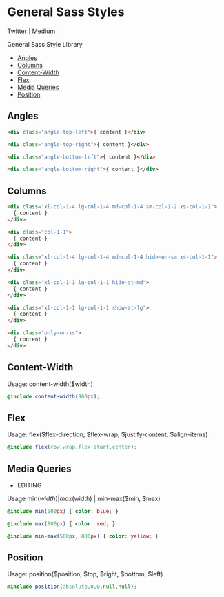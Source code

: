 # General Sass Styles

[Twitter](https://twitter.com/hackerbrief) | [Medium](https://medium.com/@hackerbrief)

General Sass Style Library

* [Angles](/styles/angles.scss)
* [Columns](/styles/columns.scss)
* [Content-Width](/styles/content.scss)
* [Flex](/styles/flex.scss)
* [Media Queries](/styles/media.scss)
* [Position](/styles/position.scss)

## Angles

```html
<div class="angle-top-left">{ content }</div>

<div class="angle-top-right">{ content }</div>

<div class="angle-bottom-left">{ content }</div>

<div class="angle-bottom-right">{ content }</div>
```

## Columns

```html
<div class="xl-col-1-4 lg-col-1-4 md-col-1-4 sm-col-1-2 xs-col-1-1">
  { content }
</div>

<div class="col-1-1">
  { content }
</div>

<div class="xl-col-1-4 lg-col-1-4 md-col-1-4 hide-on-sm xs-col-1-1">
  { content }
</div>

<div class="xl-col-1-1 lg-col-1-1 hide-at-md">
  { content }
</div>

<div class="xl-col-1-1 lg-col-1-1 show-at-lg">
  { content }
</div>

<div class="only-on-xs">
  { content }
</div>
```

## Content-Width

Usage: content-width($width)

```scss
@include content-width(900px);
```

## Flex

Usage: flex($flex-direction, $flex-wrap, $justify-content, $align-items)

```scss
@include flex(row,wrap,flex-start,center);
```

## Media Queries

* EDITING

Usage min($width) | max($width) | min-max($min, $max)

```scss
@include min(500px) { color: blue; }

@include max(800px) { color: red; }

@include min-max(500px, 800px) { color: yellow; }
```

## Position

Usage: position($position, $top, $right, $bottom, $left)

```scss
@include position(absolute,0,0,null,null);
```
